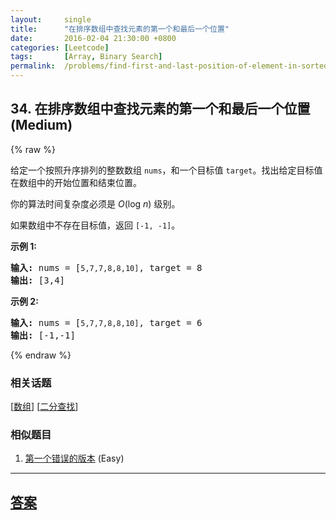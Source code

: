 ```yaml
---
layout:     single
title:      "在排序数组中查找元素的第一个和最后一个位置"
date:       2016-02-04 21:30:00 +0800
categories: [Leetcode]
tags:       [Array, Binary Search]
permalink:  /problems/find-first-and-last-position-of-element-in-sorted-array/
---
```


## 34. 在排序数组中查找元素的第一个和最后一个位置 (Medium)

{% raw %}

<p>给定一个按照升序排列的整数数组 <code>nums</code>，和一个目标值 <code>target</code>。找出给定目标值在数组中的开始位置和结束位置。</p>

<p>你的算法时间复杂度必须是&nbsp;<em>O</em>(log <em>n</em>) 级别。</p>

<p>如果数组中不存在目标值，返回&nbsp;<code>[-1, -1]</code>。</p>

<p><strong>示例 1:</strong></p>

<pre><strong>输入:</strong> nums = [<code>5,7,7,8,8,10]</code>, target = 8
<strong>输出:</strong> [3,4]</pre>

<p><strong>示例&nbsp;2:</strong></p>

<pre><strong>输入:</strong> nums = [<code>5,7,7,8,8,10]</code>, target = 6
<strong>输出:</strong> [-1,-1]</pre>

{% endraw %}

### 相关话题
  [[数组](https://github.com/openset/leetcode/tree/master/tag/array/README.md)]
  [[二分查找](https://github.com/openset/leetcode/tree/master/tag/binary-search/README.md)]

### 相似题目
  1. [第一个错误的版本](/problems/first-bad-version) (Easy)

---

## [答案](https://github.com/openset/leetcode/tree/master/problems/find-first-and-last-position-of-element-in-sorted-array)
